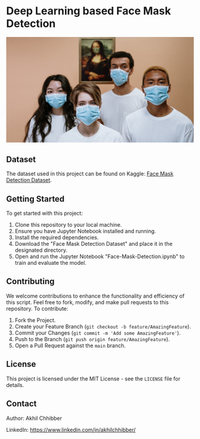 # Deep Learning based Face Mask Detection
<p align="center">
  <img src="https://github.com/akhilchibber/Face-Mask-Detection/blob/main/Face-Mask.png" alt="earthml Logo">
</p>

## Dataset
The dataset used in this project can be found on Kaggle: [Face Mask Detection Dataset](https://www.kaggle.com/datasets/andrewmvd/face-mask-detection/data). 

## Getting Started
To get started with this project:

1. Clone this repository to your local machine.
2. Ensure you have Jupyter Notebook installed and running.
3. Install the required dependencies.
4. Download the "Face Mask Detection Dataset" and place it in the designated directory.
5. Open and run the Jupyter Notebook "Face-Mask-Detection.ipynb" to train and evaluate the model.
   
## Contributing
We welcome contributions to enhance the functionality and efficiency of this script. Feel free to fork, modify, and make pull requests to this repository. To contribute:

1. Fork the Project.
2. Create your Feature Branch (`git checkout -b feature/AmazingFeature`).
3. Commit your Changes (`git commit -m 'Add some AmazingFeature'`).
4. Push to the Branch (`git push origin feature/AmazingFeature`).
5. Open a Pull Request against the `main` branch.

## License

This project is licensed under the MIT License - see the `LICENSE` file for details.

## Contact

Author: Akhil Chhibber

LinkedIn: https://www.linkedin.com/in/akhilchhibber/
